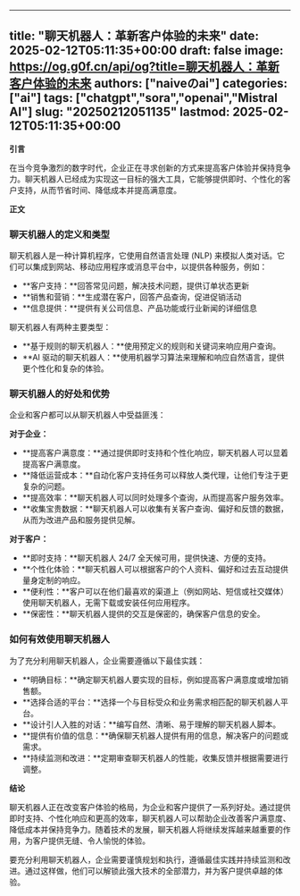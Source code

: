 
---
title: "聊天机器人：革新客户体验的未来"
date: 2025-02-12T05:11:35+00:00
draft: false
image: https://og.g0f.cn/api/og?title=聊天机器人：革新客户体验的未来
authors: ["naiveのai"]
categories: ["ai"]
tags: ["chatgpt","sora","openai","Mistral AI"]
slug: "20250212051135"
lastmod: 2025-02-12T05:11:35+00:00
---
**引言**

在当今竞争激烈的数字时代，企业正在寻求创新的方式来提高客户体验并保持竞争力。聊天机器人已经成为实现这一目标的强大工具，它能够提供即时、个性化的客户支持，从而节省时间、降低成本并提高满意度。

**正文**

### 聊天机器人的定义和类型

聊天机器人是一种计算机程序，它使用自然语言处理 (NLP) 来模拟人类对话。它们可以集成到网站、移动应用程序或消息平台中，以提供各种服务，例如：

- **客户支持：**回答常见问题，解决技术问题，提供订单状态更新
- **销售和营销：**生成潜在客户，回答产品查询，促进促销活动
- **信息提供：**提供有关公司信息、产品功能或行业新闻的详细信息

聊天机器人有两种主要类型：

- **基于规则的聊天机器人：**使用预定义的规则和关键词来响应用户查询。
- **AI 驱动的聊天机器人：**使用机器学习算法来理解和响应自然语言，提供更个性化和复杂的体验。

### 聊天机器人的好处和优势

企业和客户都可以从聊天机器人中受益匪浅：

**对于企业：**

- **提高客户满意度：**通过提供即时支持和个性化响应，聊天机器人可以显着提高客户满意度。
- **降低运营成本：**自动化客户支持任务可以释放人类代理，让他们专注于更复杂的问题。
- **提高效率：**聊天机器人可以同时处理多个查询，从而提高客户服务效率。
- **收集宝贵数据：**聊天机器人可以收集有关客户查询、偏好和反馈的数据，从而为改进产品和服务提供见解。

**对于客户：**

- **即时支持：**聊天机器人 24/7 全天候可用，提供快速、方便的支持。
- **个性化体验：**聊天机器人可以根据客户的个人资料、偏好和过去互动提供量身定制的响应。
- **便利性：**客户可以在他们最喜欢的渠道上（例如网站、短信或社交媒体）使用聊天机器人，无需下载或安装任何应用程序。
- **保密性：**聊天机器人提供的交互是保密的，确保客户信息的安全。

### 如何有效使用聊天机器人

为了充分利用聊天机器人，企业需要遵循以下最佳实践：

- **明确目标：**确定聊天机器人要实现的目标，例如提高客户满意度或增加销售额。
- **选择合适的平台：**选择一个与目标受众和业务需求相匹配的聊天机器人平台。
- **设计引人入胜的对话：**编写自然、清晰、易于理解的聊天机器人脚本。
- **提供有价值的信息：**确保聊天机器人提供有用的信息，解决客户的问题或需求。
- **持续监测和改进：**定期审查聊天机器人的性能，收集反馈并根据需要进行调整。

**结论**

聊天机器人正在改变客户体验的格局，为企业和客户提供了一系列好处。通过提供即时支持、个性化响应和更高的效率，聊天机器人可以帮助企业改善客户满意度、降低成本并保持竞争力。随着技术的发展，聊天机器人将继续发挥越来越重要的作用，为客户提供无缝、令人愉悦的体验。

要充分利用聊天机器人，企业需要谨慎规划和执行，遵循最佳实践并持续监测和改进。通过这样做，他们可以解锁此强大技术的全部潜力，并为客户提供卓越的体验。